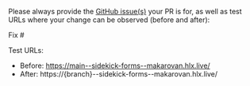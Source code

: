 Please always provide the [GitHub issue(s)](../issues) your PR is for, as well as test URLs where your change can be observed (before and after):

Fix #<gh-issue-id>

Test URLs:
- Before: https://main--sidekick-forms--makarovan.hlx.live/
- After: https://{branch}--sidekick-forms--makarovan.hlx.live/
